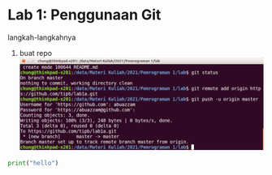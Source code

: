 # Lab 1: Penggunaan Git

langkah-langkahnya

1. buat repo
![screen 1](gambar/screen1.png)

```python
print("hello")
```
